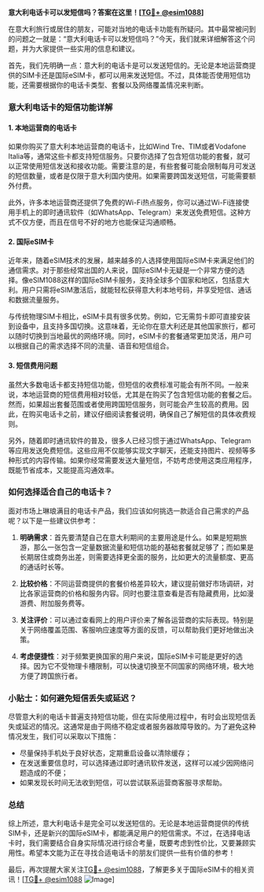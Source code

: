 **意大利电话卡可以发短信吗？答案在这里！[[TG💪+ @esim1088](https://t.me/s/esim1088)]**

在意大利旅行或居住的朋友，可能对当地的电话卡功能有所疑问。其中最常被问到的问题之一就是：“意大利电话卡可以发短信吗？”今天，我们就来详细解答这个问题，并为大家提供一些实用的信息和建议。

首先，我们先明确一点：意大利的电话卡是可以发送短信的。无论是本地运营商提供的SIM卡还是国际eSIM卡，都可以用来发送短信。不过，具体能否使用短信功能，还需要根据你的电话卡类型、套餐以及网络覆盖情况来判断。

### **意大利电话卡的短信功能详解**

#### **1. 本地运营商的电话卡**
如果你购买了意大利本地运营商的电话卡，比如Wind Tre、TIM或者Vodafone Italia等，通常这些卡都支持短信服务。只要你选择了包含短信功能的套餐，就可以正常使用短信发送和接收功能。需要注意的是，有些套餐可能会限制每月可发送的短信数量，或者是仅限于意大利国内使用。如果需要跨国发送短信，可能需要额外付费。

此外，许多本地运营商还提供了免费的Wi-Fi热点服务，你可以通过Wi-Fi连接使用手机上的即时通讯软件（如WhatsApp、Telegram）来发送免费短信。这种方式不仅方便，而且在信号不好的地方也能保证沟通顺畅。

#### **2. 国际eSIM卡**
近年来，随着eSIM技术的发展，越来越多的人选择使用国际eSIM卡来满足他们的通信需求。对于那些经常出国的人来说，国际eSIM卡无疑是一个非常方便的选择。像eSIM1088这样的国际eSIM卡服务，支持全球多个国家和地区，包括意大利。用户只需将eSIM激活后，就能轻松获得意大利本地号码，并享受短信、通话和数据流量服务。

与传统物理SIM卡相比，eSIM卡具有很多优势。例如，它无需剪卡即可直接安装到设备中，且支持多国切换。这意味着，无论你在意大利还是其他国家旅行，都可以随时切换到当地最优的网络环境。同时，eSIM卡的套餐通常更加灵活，用户可以根据自己的需求选择不同的流量、语音和短信组合。

#### **3. 短信费用问题**
虽然大多数电话卡都支持短信功能，但短信的收费标准可能会有所不同。一般来说，本地运营商的短信费用相对较低，尤其是在购买了包含短信功能的套餐之后。然而，如果超出套餐范围或者使用跨国短信服务，则可能会产生较高的费用。因此，在购买电话卡之前，建议仔细阅读套餐说明，确保自己了解短信的具体收费规则。

另外，随着即时通讯软件的普及，很多人已经习惯于通过WhatsApp、Telegram等应用发送免费短信。这些应用不仅能够实现文字聊天，还能支持图片、视频等多种形式的内容传输。如果你经常需要发送大量短信，不妨考虑使用这类应用程序，既能节省成本，又能提高沟通效率。

### **如何选择适合自己的电话卡？**

面对市场上琳琅满目的电话卡产品，我们应该如何挑选一款适合自己需求的产品呢？以下是一些建议供参考：

1. **明确需求**：首先要清楚自己在意大利期间的主要用途是什么。如果是短期旅游，那么一张包含一定量数据流量和短信功能的基础套餐就足够了；而如果是长期居住或商务出差，则需要选择更全面的服务，比如更大的流量额度、更高的通话时长等。

2. **比较价格**：不同运营商提供的套餐价格差异较大，建议提前做好市场调研，对比各家运营商的价格和服务内容。同时也要注意查看是否有隐藏费用，比如漫游费、附加服务费等。

3. **关注评价**：可以通过查看网上的用户评价来了解各运营商的实际表现。特别是关于网络覆盖范围、客服响应速度等方面的反馈，可以帮助我们更好地做出决策。

4. **考虑便捷性**：对于频繁更换国家的用户来说，国际eSIM卡可能是更好的选择。因为它不受物理卡槽限制，可以快速切换至不同国家的网络环境，极大地方便了跨国旅行者。

### **小贴士：如何避免短信丢失或延迟？**

尽管意大利的电话卡普遍支持短信功能，但在实际使用过程中，有时会出现短信丢失或延迟的情况。这通常是由于网络不稳定或者服务器故障导致的。为了避免这种情况发生，我们可以采取以下措施：

- 尽量保持手机处于良好状态，定期重启设备以清除缓存；
- 在发送重要信息时，可以选择通过即时通讯软件发送，这样可以减少因网络问题造成的不便；
- 如果发现长时间无法收到短信，可以尝试联系运营商客服寻求帮助。

### **总结**

综上所述，意大利电话卡是完全可以发送短信的。无论是本地运营商提供的传统SIM卡，还是新兴的国际eSIM卡，都能满足用户的短信需求。不过，在选择电话卡时，我们需要结合自身实际情况进行综合考量，既要考虑到性价比，又要兼顾实用性。希望本文能为正在寻找合适电话卡的朋友们提供一些有价值的参考！

最后，再次提醒大家关注[TG💪+ @esim1088](https://t.me/s/esim1088)，了解更多关于国际eSIM卡的相关资讯！[[TG💪+ @esim1088](https://t.me/s/esim1088) ![Image](https://i.postimg.cc/4NQfJmqS/Snipaste-2025-05-13-00-14-12.png)]